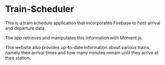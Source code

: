 # Train-Scheduler

This is a train schedule application that incorporates Firebase to host arrival and departure data.

The app retrieves and manipulates this information with Moment.js. 

This website also provides up-to-date information about various trains, namely their arrival times and how many minutes remain until they arrive at their station.

